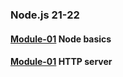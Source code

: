 ### Node.js 21-22

#### [Module-01](https://github.com/IvanFesenko/Node21-22/tree/01-node-basics) Node basics

#### [Module-01](https://github.com/IvanFesenko/Node21-22/tree/02-http-server) HTTP server
